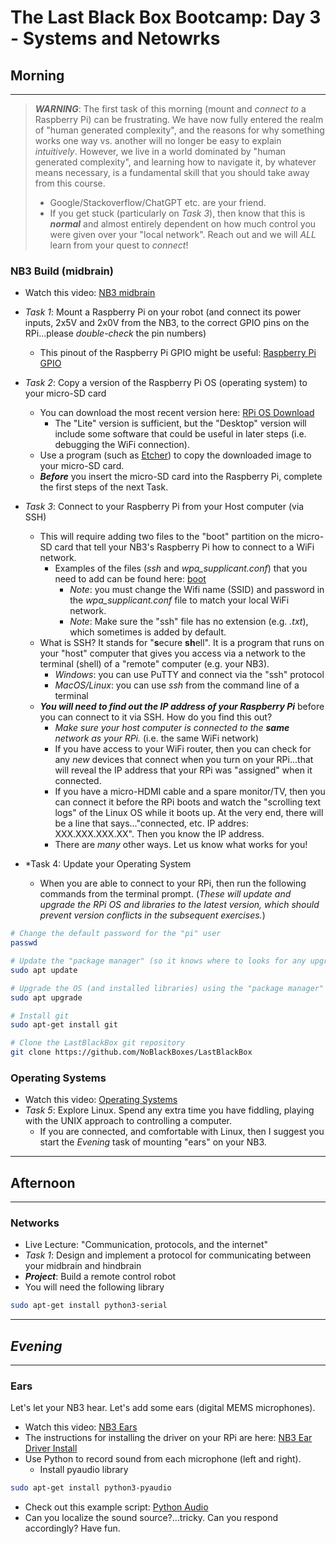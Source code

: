 # The Last Black Box Bootcamp: Day 3 - Systems and Netowrks

## Morning

----

> ***WARNING***: The first task of this morning (mount and *connect to* a Raspberry Pi) can be frustrating. We have now fully entered the realm of "human generated complexity", and the reasons for why something works one way vs. another will no longer be easy to explain *intuitively*. However, we live in a world dominated by "human generated complexity", and learning how to navigate it, by whatever means necessary, is a fundamental skill that you should take away from this course.
> - Google/Stackoverflow/ChatGPT etc. are your friend.
> - If you get stuck (particularly on *Task 3*), then know that this is ***normal*** and almost entirely dependent on how much control you were given over your "local network". Reach out and we will *ALL* learn from your quest to *connect*!

### NB3 Build (midbrain)

- Watch this video: [NB3 midbrain](https://vimeo.com/627777644)
- *Task 1*: Mount a Raspberry Pi on your robot (and connect its power inputs, 2x5V and 2x0V from the NB3, to the correct GPIO pins on the RPi...please *double-check* the pin numbers)
  - This pinout of the Raspberry Pi GPIO might be useful: [Raspberry Pi GPIO](resources/images/rpi_GPIO_pinout.png)
- *Task 2*: Copy a version of the Raspberry Pi OS (operating system) to your micro-SD card
  - You can download the most recent version here: [RPi OS Download](https://www.raspberrypi.com/software/operating-systems/)
    - The "Lite" version is sufficient, but the "Desktop" version will include some software that could be useful in later steps (i.e. debugging the WiFi connection).
  - Use a program (such as [Etcher](https://www.balena.io/etcher/)) to copy the downloaded image to your micro-SD card.
  - ***Before*** you insert the micro-SD card into the Raspberry Pi, complete the first steps of the next Task.
- *Task 3*: Connect to your Raspberry Pi from your Host computer (via SSH)
  - This will require adding two files to the "boot" partition on the micro-SD card that tell your NB3's Raspberry Pi how to connect to a WiFi network.
    - Examples of the files (*ssh* and *wpa_supplicant.conf*) that you need to add can be found here: [boot](resources/connecting/boot)
      - *Note*: you must change the Wifi name (SSID) and password in the *wpa_supplicant.conf* file to match your local WiFi network.
      - *Note*: Make sure the "ssh" file has no extension (e.g. *.txt*), which sometimes is added by default.
  - What is SSH? It stands for "**s**ecure **sh**ell". It is a program that runs on your "host" computer that gives you access via a network to the terminal (shell) of a "remote" computer (e.g. your NB3).
    - *Windows*: you can use PuTTY and connect via the "ssh" protocol
    - *MacOS/Linux*: you can use *ssh* from the command line of a terminal
  - ***You will need to find out the IP address of your Raspberry Pi*** before you can connect to it via SSH. How do you find this out?
    - *Make sure your host computer is connected to the ***same*** network as your RPi.* (i.e. the same WiFi network)
    - If you have access to your WiFi router, then you can check for any *new* devices that connect when you turn on your RPi...that will reveal the IP address that your RPi was "assigned" when it connected.
    - If you have a micro-HDMI cable and a spare monitor/TV, then you can connect it before the RPi boots and watch the "scrolling text logs" of the Linux OS while it boots up. At the very end, there will be a line that says..."connected, etc. IP addres: XXX.XXX.XXX.XX". Then you know the IP address.
    - There are *many* other ways. Let us know what works for you!

- *Task 4: Update your Operating System
  - When you are able to connect to your RPi, then run the following commands from the terminal prompt. (*These will update and upgrade the RPi OS and libraries to the latest version, which should prevent version conflicts in the subsequent exercises.*)

```bash
# Change the default password for the "pi" user
passwd

# Update the "package manager" (so it knows where to looks for any upgrades)
sudo apt update

# Upgrade the OS (and installed libraries) using the "package manager"
sudo apt upgrade

# Install git
sudo apt-get install git

# Clone the LastBlackBox git repository
git clone https://github.com/NoBlackBoxes/LastBlackBox
```

### Operating Systems

- Watch this video: [Operating Systems](https://vimeo.com/630456267)
- *Task 5*: Explore Linux. Spend any extra time you have fiddling, playing with the UNIX approach to controlling a computer.
  - If you are connected, and comfortable with Linux, then I suggest you start the *Evening* task of mounting "ears" on your NB3.

----

## Afternoon

----

### Networks

- Live Lecture: "Communication, protocols, and the internet"
- *Task 1*: Design and implement a protocol for communicating between your midbrain and hindbrain
- ***Project***: Build a remote control robot
- You will need the following library

```bash
sudo apt-get install python3-serial
```

----

## *Evening*

----

### Ears

Let's let your NB3 hear. Let's add some ears (digital MEMS microphones).

- Watch this video: [NB3 Ears](https://vimeo.com/630461945)
- The instructions for installing the driver on your RPi are here: [NB3 Ear Driver Install](https://github.com/NoBlackBoxes/LastBlackBox/tree/master/boxes/hearing/i2s/driver)
- Use Python to record sound from each microphone (left and right).
  - Install pyaudio library

```bash
sudo apt-get install python3-pyaudio
```
  - Check out this example script: [Python Audio](resources/python/audio/record.py)
  - Can you localize the sound source?...tricky. Can you respond accordingly? Have fun.
